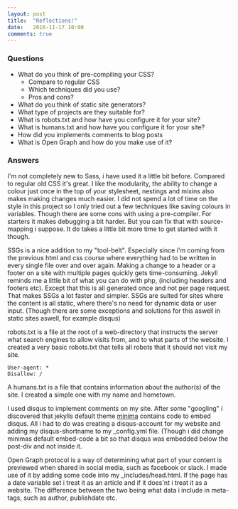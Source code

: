 ```yaml
---
layout: post
title:  "Reflections!"
date:   2016-11-17 10:00
comments: true
---
```


### Questions
- What do you think of pre-compiling your CSS?
  - Compare to regular CSS
  - Which techniques did you use?
  - Pros and cons?
- What do you think of static site generators?
- What type of projects are they suitable for?
- What is robots.txt and how have you configure it for your site?
- What is humans.txt and how have you configure it for your site?
- How did you implements comments to blog posts
- What is Open Graph and how do you make use of it?

### Answers

I'm not completely new to Sass, i have used it a little bit before.
Compared to regular old CSS it's great. I like the modularity, the ability to change a colour just once in the top of your stylesheet, nestings and mixins also makes making changes much easier.
I did not spend a lot of time on the style in this project so I only tried out a few techniques like saving colours in variables.
Though there are some cons with using a pre-compiler. For starters it makes debugging a bit harder. But you can fix that with source-mapping i suppose.
It do takes a little bit more time to get started with it though.


SSGs is a nice addition to my "tool-belt".
Especially since i'm coming from the previous html and css course where everything had to be written in every single file over and over again.
Making a change to a header or a footer on a site with multiple pages quickly gets time-consuming.
Jekyll reminds me a little bit of what you can do with php, (including headers and footers etc).
Except that this is all generated once and not per page request. That makes SSGs a lot faster and simpler.
SSGs are suited for sites where the content is all static, where there's no need for dynamic data or user input.
(Though there are some exceptions and solutions for this aswell in static sites aswell, for example disqus)


robots.txt is a file at the root of a web-directory that instructs the server what search engines to allow visits from, and to what parts of the website.
I created a very basic robots.txt that tells all robots that it should not visit my site.

```
User-agent: *
Disallow: /
```

A humans.txt is a file that contains information about the author(s) of the site. I created a simple one with my name and hometown.

I used disqus to implement comments on my site. After some "googling" i discovered that jekylls default theme [minima](https://github.com/jekyll/minima) contains code to embed disqus.
All i had to do was creating a disqus-account for my website and adding my disqus-shortname to my _config.yml file. (Though i did change minimas default embed-code a bit so that disqus was embedded below the post-div and not inside it.


Open Graph protocol is a way of determining what part of your content is previewed when shared in social media, such as facebook or slack.
I made use of it by adding some code into my _includes/head.html. If the page has a date variable set i treat it as an article and if it does'nt i treat it as a website.
The difference between the two being what data i include in meta-tags, such as author, publishdate etc.
